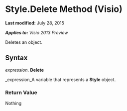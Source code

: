 
# Style.Delete Method (Visio)

 **Last modified:** July 28, 2015

 _**Applies to:** Visio 2013 Preview_

Deletes an object.


## Syntax

 _expression_. **Delete**

 _expression_A variable that represents a  **Style** object.


### Return Value

Nothing


